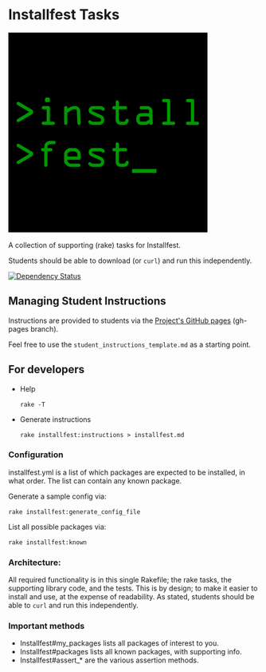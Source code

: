 # Installfest Tasks

![Installfest logo](installfest_logo.png)

A collection of supporting (rake) tasks for Installfest.

Students should be able to download (or `curl`) and run this independently.

[![Dependency Status](https://gemnasium.com/ga-dc/installfest.svg)](https://gemnasium.com/ga-dc/installfest)


## Managing Student Instructions

Instructions are provided to students via the [Project's GitHub pages](http://ga-dc.github.io/installfest) (gh-pages branch).

Feel free to use the `student_instructions_template.md` as a starting point.


## For developers

- Help
  ```
  rake -T
  ```

- Generate instructions
  ```
  rake installfest:instructions > installfest.md
  ```

### Configuration

installfest.yml is a list of which packages are expected to be installed, in what order.  The list can contain any known package.

Generate a sample config via:

    rake installfest:generate_config_file

List all possible packages via:

    rake installfest:known



### Architecture:
All required functionality is in this single Rakefile;
the rake tasks, the supporting library code, and the tests.
This is by design; to make it easier to install and use, at the expense of readability.  As stated, students should be able to `curl` and run this independently.  

### Important methods
- Installfest#my_packages lists all packages of interest to you.
- Installfest#packages lists all known packages, with supporting info.
- Installfest#assert_* are the various assertion methods.
